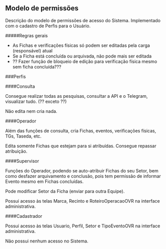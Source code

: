 ## Modelo de permissões

Descrição do modelo de permissões de  acesso do Sistema. 
Implementado com o cadastro de Perfis para o  Usuário.

#####Regras gerais
- As Fichas e verificações físicas só podem ser editadas pela carga (responsável) atual
- Se a Ficha está concluída ou arquivada, não pode mais ser editada
- ?? Fazer função de bloqueio de edição para verificação física mesmo sem ficha concluída???
 
###Perfis

####Consulta

Consegue realizar todas as pesquisas, consultar a API e o Telegram, visualizar tudo. (?? exceto ??)

Não edita nem cria nada.

####Operador

Além das funções de consulta, cria Fichas, eventos, verificações físicas, TGs, Taseda, etc.

Edita somente Fichas que estejam para si atribuídas. Consegue repassar atribuição.

####Supervisor

Funções do Operador, podendo se auto-atribuir Fichas do seu Setor, bem como desfazer arquivamento e
conclusão, pois tem permissão de informar Evento mesmo em Fichas concluídas.
 
Pode modificar Setor da Ficha (enviar para outra Equipe).

Possui acesso às telas Marca, Recinto e RoteiroOperacaoOVR na interface administrativa.

####Cadastrador

Possui acesso às telas Usuario, Perfil, Setor e TipoEventoOVR na interface administrativa.

Não possui nenhum acesso no Sistema.
